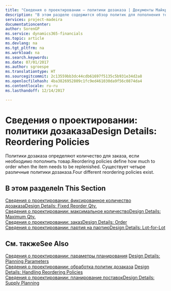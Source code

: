 ```yaml
---
title: "Сведения о проектировании — политики дозаказа | Документы Майкрософт"
description: "В этом разделе содержится обзор политик для пополнения товара."
services: project-madeira
documentationcenter: 
author: SorenGP
ms.service: dynamics365-financials
ms.topic: article
ms.devlang: na
ms.tgt_pltfrm: na
ms.workload: na
ms.search.keywords: 
ms.date: 07/01/2017
ms.author: sgroespe
ms.translationtype: HT
ms.sourcegitcommit: 2c13559bb3dc44cdb61697f5135c5b931e34d2a8
ms.openlocfilehash: 4ba3826952809c1fc9ed461030da9f56c0874da4
ms.contentlocale: ru-ru
ms.lasthandoff: 12/14/2017

---
```

# <a name="design-details-reordering-policies"></a><span data-ttu-id="d594d-103">Сведения о проектировании: политики дозаказа</span><span class="sxs-lookup"><span data-stu-id="d594d-103">Design Details: Reordering Policies</span></span>
<span data-ttu-id="d594d-104">Политики дозаказа определяют количество для заказа, если необходимо пополнить товар.</span><span class="sxs-lookup"><span data-stu-id="d594d-104">Reordering policies define how much to order when the item needs to be replenished.</span></span> <span data-ttu-id="d594d-105">Существует четыре различные политики дозаказа.</span><span class="sxs-lookup"><span data-stu-id="d594d-105">Four different reordering policies exist.</span></span>  

## <a name="in-this-section"></a><span data-ttu-id="d594d-106">В этом разделе</span><span class="sxs-lookup"><span data-stu-id="d594d-106">In This Section</span></span>  
[<span data-ttu-id="d594d-107">Сведения о проектировании: фиксированное количество дозаказа</span><span class="sxs-lookup"><span data-stu-id="d594d-107">Design Details: Fixed Reorder Qty.</span></span>](design-details-fixed-reorder-qty.md)  
[<span data-ttu-id="d594d-108">Сведения о проектировании: максимальное количество</span><span class="sxs-lookup"><span data-stu-id="d594d-108">Design Details: Maximum Qty.</span></span>](design-details-maximum-qty.md)  
[<span data-ttu-id="d594d-109">Сведения о проектировании: заказ</span><span class="sxs-lookup"><span data-stu-id="d594d-109">Design Details: Order</span></span>](design-details-order.md)  
[<span data-ttu-id="d594d-110">Сведения о проектировании: партия на партию</span><span class="sxs-lookup"><span data-stu-id="d594d-110">Design Details: Lot-for-Lot</span></span>](design-details-lot-for-lot.md)  

## <a name="see-also"></a><span data-ttu-id="d594d-111">См. также</span><span class="sxs-lookup"><span data-stu-id="d594d-111">See Also</span></span>  
<span data-ttu-id="d594d-112">[Сведения о проектировании: параметры планирования](design-details-planning-parameters.md) </span><span class="sxs-lookup"><span data-stu-id="d594d-112">[Design Details: Planning Parameters](design-details-planning-parameters.md) </span></span>  
<span data-ttu-id="d594d-113">[Сведения о проектировании: обработка политик дозаказа](design-details-handling-reordering-policies.md) </span><span class="sxs-lookup"><span data-stu-id="d594d-113">[Design Details: Handling Reordering Policies](design-details-handling-reordering-policies.md) </span></span>  
[<span data-ttu-id="d594d-114">Сведения о проектировании: планирование поставок</span><span class="sxs-lookup"><span data-stu-id="d594d-114">Design Details: Supply Planning</span></span>](design-details-supply-planning.md)

